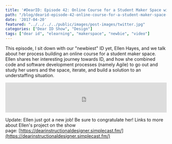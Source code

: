 ```yaml
---
title: '#DearID: Episode 42: Online Course for a Student Maker Space with Ellen Hayes'
path: "/blog/dearid-episode-42-online-course-for-a-student-maker-space-with-ellen-hayes"
date: '2017-04-20'
featured: "../../../../public/images/post-images/twitter.jpg"
categories: ["Dear ID Show", "Design"]
tags: ["dear id", "elearning", "makerspace", "newbie", "video"]
---
```


This episode, I sit down with our "newbiest" ID yet, Ellen Hayes, and we talk about her process building an online course for a student maker space. Ellen shares her interesting journey towards ID, and how she combined code and software development processes (namely Agile) to go out and study her users and the space, iterate, and build a solution to an understaffing situation.

<iframe src="https://simplecast.com/e/59989?style=medium-light" width="100%" height="94px" frameborder="0" scrolling="no" seamless=""></iframe>

Update: Ellen just got a new job! Be sure to congratulate her! Links to more about Ellen's project on the show page: [https://dearinstructionaldesigner.simplecast.fm/](https://dearinstructionaldesigner.simplecast.fm/)
